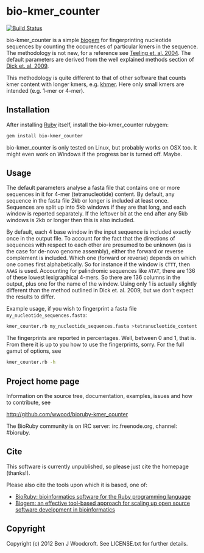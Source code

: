# bio-kmer_counter

[![Build Status](https://secure.travis-ci.org/wwood/bioruby-kmer_counter.png)](http://travis-ci.org/wwood/bioruby-kmer_counter)

bio-kmer_counter is a simple [biogem](http://biogem.info) for fingerprinting
nucleotide sequences by counting the occurences of particular kmers in the
sequence. The methodology is not new, for a reference see 
[Teeling et. al. 2004](http://www.biomedcentral.com/1471-2105/5/163). 
The default parameters are derived from the well explained methods section of
[Dick et. al. 2009](http://genomebiology.com/content/10/8/R85).

This methodology is quite different to that of other software that counts
kmer content with longer kmers, e.g. [khmer](https://github.com/ged-lab/khmer).
Here only small kmers are intended (e.g. 1-mer or 4-mer).

## Installation

After installing [Ruby](http://www.ruby-lang.org) itself, install the bio-kmer_counter rubygem:

```sh
gem install bio-kmer_counter
```

bio-kmer_counter is only tested on Linux, but probably works on OSX too. It might even work on Windows if
the progress bar is turned off. Maybe.

## Usage

The default parameters analyse a fasta file that contains one or more sequences in it for 4-mer (tetranucleotide)
content. By default, any sequence 
in the fasta file 2kb or longer is included at least once. Sequences are split up
into 5kb windows if they are that long, and each window is reported separately.
If the leftover bit at the end after any 5kb windows is 2kb or longer then this is also included.

By default, each 4 base window in the input sequence is included exactly once in the output file.
To account for the fact 
that the directions of sequences with respect to each other are presumed to be unknown (as is the
case for de-novo genome assembly), either the forward or reverse complement is included. Which one
(forward or reverse) depends on which one comes first alphabetically. So for instance if the window is ```CTTT```, then ```AAAG```
is used. Accounting for palindromic sequences like ```ATAT```, there are 136 of these lowest lexigraphical 4-mers.
So there are 136 columns in the output, plus one for the name of the window. Using only 1 is
actually slightly different than the method outlined in Dick et. al. 2009, but we
don't expect the results to differ.

Example usage, if you wish to fingerprint a fasta file ```my_nucleotide_sequences.fasta```:
```sh
kmer_counter.rb my_nucleotide_sequences.fasta >tetranucleotide_content.csv
```

The fingerprints are reported in percentages. Well, between 0 and 1, that is.
From there it is up to you how to use the fingerprints, sorry. For the full
gamut of options, see

```sh
kmer_counter.rb -h
```

## Project home page

Information on the source tree, documentation, examples, issues and
how to contribute, see

  http://github.com/wwood/bioruby-kmer_counter

The BioRuby community is on IRC server: irc.freenode.org, channel: #bioruby.

## Cite

This software is currently unpublished, so please just cite the homepage (thanks!).

Please also cite the tools upon which it is based, one of:
  
* [BioRuby: bioinformatics software for the Ruby programming language](http://dx.doi.org/10.1093/bioinformatics/btq475)
* [Biogem: an effective tool-based approach for scaling up open source software development in bioinformatics](http://dx.doi.org/10.1093/bioinformatics/bts080)

## Copyright

Copyright (c) 2012 Ben J Woodcroft. See LICENSE.txt for further details.

